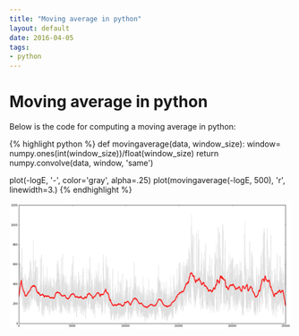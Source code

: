 ```yaml
---
title: "Moving average in python"
layout: default
date: 2016-04-05
tags:
- python
---
```


# Moving average in python

Below is the code for computing a moving average in python:

{% highlight python %}
def movingaverage(data, window_size):
    window= numpy.ones(int(window_size))/float(window_size)
    return numpy.convolve(data, window, 'same')

plot(-logE, '-', color='gray', alpha=.25)
plot(movingaverage(-logE, 500), 'r', linewidth=3.)
{% endhighlight %}

![moving_average](/assets/moving_average.png)
